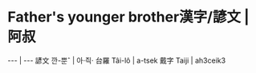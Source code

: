 # Father's younger brother漢字/諺文 | 阿叔
--- | ---
諺文 깐-뿐ˆ | 아·즥·
台羅 Tâi-lô | a-tsek
戴字 Taiji | ah3ceik3


